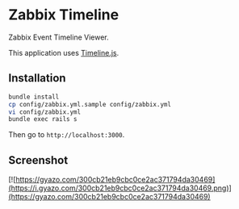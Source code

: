 # Zabbix Timeline

Zabbix Event Timeline Viewer.

This application uses [Timeline.js](http://almende.github.io/chap-links-library/timeline.html).

## Installation

```sh
bundle install
cp config/zabbix.yml.sample config/zabbix.yml
vi config/zabbix.yml
bundle exec rails s
```

Then go to `http://localhost:3000`.

## Screenshot

[![https://gyazo.com/300cb21eb9cbc0ce2ac371794da30469](https://i.gyazo.com/300cb21eb9cbc0ce2ac371794da30469.png)](https://gyazo.com/300cb21eb9cbc0ce2ac371794da30469)
